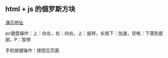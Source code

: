 ## html + js 的俄罗斯方块

[演示地址](https://superpufferfish.github.io/htmlTetris/)

pc键盘操作：上：向左，右：向右，上：旋转，长按下：加速，空格：下落到底部，P：暂停

手机按键操作：按钮见页面